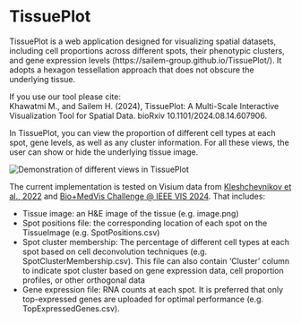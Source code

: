<h1>TissuePlot </h1>
<p>
TissuePlot is a web application designed for visualizing spatial datasets, including cell proportions across different spots, their phenotypic clusters, and gene expression levels (https://sailem-group.github.io/TissuePlot/). It adopts a hexagon tessellation approach that does not obscure the underlying tissue. 
</p>
<p>
If you use our tool please cite:
<br/>
Khawatmi M., and Sailem H. (2024), TissuePlot: A Multi-Scale Interactive Visualization Tool for Spatial Data. bioRxiv 10.1101/2024.08.14.607906.
</p>

<p>
In TissuePlot, you can view the proportion of different cell types at each spot, gene levels, as well as any cluster information. For all these views, the user can show or hide the underlying tissue image.
</p>
<img src="fig1.png" alt="Demonstration of different views in TissuePlot"/>
<p>
The current implementation is tested on Visium data from <a href='https://github.com/BayraktarLab/cell2location'>Kleshchevnikov et al., 2022</a> and <a href='http://biovis.net/2024/biovisChallenges_vis/'>Bio+MedVis Challenge @ IEEE VIS 2024</a>. That includes:
</p>
<ul>
<li>	Tissue image: an H&E image of the tissue (e.g. image.png)</li>
<li>	Spot positions file: the corresponding location of each spot on the TissueImage (e.g. SpotPositions.csv)</li>
<li>	Spot cluster membership: The percentage of different cell types at each spot based on cell deconvolution techniques (e.g. SpotClusterMembership.csv). This file can also contain ‘Cluster’ column to indicate spot cluster based on gene expression data, cell proportion profiles, or other orthogonal data</li>
<li>	Gene expression file: RNA counts at each spot. It is preferred that only top-expressed genes are uploaded for optimal performance (e.g. TopExpressedGenes.csv).</li>
</ul>  

